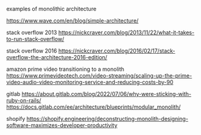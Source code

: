 examples of monolithic architecture

https://www.wave.com/en/blog/simple-architecture/

stack overflow 2013
https://nickcraver.com/blog/2013/11/22/what-it-takes-to-run-stack-overflow/

stack overflow 2016
https://nickcraver.com/blog/2016/02/17/stack-overflow-the-architecture-2016-edition/

amazon prime video transitioning to a monolith
https://www.primevideotech.com/video-streaming/scaling-up-the-prime-video-audio-video-monitoring-service-and-reducing-costs-by-90

gitlab
https://about.gitlab.com/blog/2022/07/06/why-were-sticking-with-ruby-on-rails/
https://docs.gitlab.com/ee/architecture/blueprints/modular_monolith/

shopify
https://shopify.engineering/deconstructing-monolith-designing-software-maximizes-developer-productivity